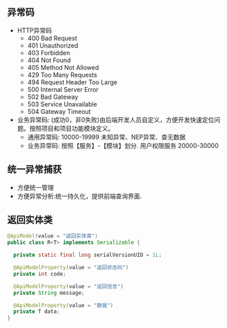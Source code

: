## 异常码
- HTTP异常码
  - 400 Bad Request
  - 401 Unauthorized
  - 403 Forbidden
  - 404 Not Found
  - 405 Method Not Allowed
  - 429 Too Many Requests
  - 494 Request Header Too Large
  - 500 Internal Server Error
  - 502 Bad Gateway
  - 503 Service Unavailable
  - 504 Gateway Timeout
- 业务异常码: (成功0，非0失败)由后端开发人员自定义，方便开发快速定位问题。按照项目和项目功能模块定义。
  - 通用异常码: 10000-19999 未知异常、NEP异常、查无数据
  - 业务异常码: 按照【服务】-【模块】划分. 用户权限服务 20000-30000

## 统一异常捕获
* 方便统一管理
* 方便异常分析:统一持久化，提供前端查询界面.

## 返回实体类
```java
@ApiModel(value = "返回实体类")
public class R<T> implements Serializable {

  private static final long serialVersionUID = 1L;

  @ApiModelProperty(value = "返回状态码")
  private int code;

  @ApiModelProperty(value = "返回信息")
  private String message;

  @ApiModelProperty(value = "数据")
  private T data;
}
```
